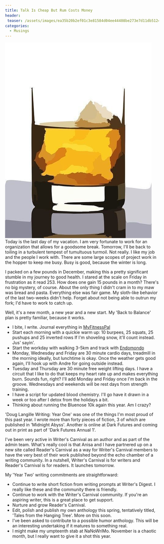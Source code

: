 ```yaml
---
title: Talk Is Cheap But Rum Costs Money
header:
 teaser: /assets/images/ea35b20b2ef01c3e81584d04ee44408be273e7d11db5124096f3_640_rum.jpg
categories:
  - Musings
---
```

<img src="/assets/images/ea35b20b2ef01c3e81584d04ee44408be273e7d11db5124096f3_640_rum.jpg">Today is the last day of my vacation. I am very fortunate to work for an organization that allows for a goodsome break. Tomorrow, I'll be back to toiling in a turbulent tempest of tumultuous turmoil. Not really. I like my job and the people I work with. There are some large scopes of project work in the hopper to keep me busy. Busy is good, because the winter is long.

I packed on a few pounds in December, making this a pretty significant stumble in my journey to good health. I stared at the scale on Friday in frustration as it read 253. How does one gain 15 pounds in a month? There's no big mystery, of course. About the only thing I didn't cram in to my maw was bread and pasta. Everything else was fair game. My sloth-like behavior of the last two-weeks didn't help. Forget about not being able to outrun my fork; I'd have to work to catch up.

Well, it's a new month, a new year and a new start. My 'Back to Balance' plan is pretty familiar, because it works.

<ul>
  <li>I bite, I write. Journal everything in <a href="http://www.myfitnesspal.com/realdouglangille">MyFitnessPal</a></li>
  <li>Start each morning with a quickie warm up:  
 10 burpees, 25 squats, 25 pushups and 25 inverted rows  
 If I'm shoveling snow, it'll count instead. Jus' sayin'.</li>
  <li>Start the workday with walking 3-5km and track with <a href="http://www.endomondo.com/profile/6371883">Endomondo</a></li>
  <li>Monday, Wednesday and Friday are 30 minute cardio days, treadmill in the morning ideally, but lunchtime is okay. Once the weather gets good again, I'll hook up with Andre for going outside instead.</li>
  <li>Tuesday and Thursday are 30 minute free weight lifting days. I have a circuit that I like to do that keeps my heart rate up and makes everything burn. Sounds fun, right? I'll add Monday and Friday once I'm back in the groove. Wednesdays and weekends will be rest days from strength training.</li>
  <li>I have a script for updated blood chemistry. I'll go have it drawn in a week or too after I detox from the holidays a bit.</li>
  <li>Thinking about running the Bluenose 10k again this year. Am I crazy?</li>
</ul>

'Doug Langille Writing: Year One' was one of the things I'm most proud of this past year. I wrote more than forty pieces of fiction, 3 of which are published in 'Midnight Abyss'. Another is online at Dark Futures and coming out in print as part of 'Dark Futures Annual 1'.

I've been very active in Writer's Carnival as an author and as part of the admin team. What's really cool is that Anisa and I have partnered up on a new site called Reader's Carnival as a way for Writer's Carnival members to have the very best of their work published beyond the echo chamber of a writing community. In a nutshell, Writer's Carnival is for writers and Reader's Carnival is for readers. It launches tomorrow.

My 'Year Two' writing commitments are straightforward:

<ul>
  <li>Continue to write short fiction from writing prompts at Writer's Digest. I really like these and the community there is friendly.</li>
  <li>Continue to work with the Writer's Carnival community. If you're an aspiring writer, this is a great place to get support.</li>
  <li>Nurture and grow Reader's Carnival.</li>
  <li>Edit, polish and publish my own anthology this spring, tentatively titled, 'Tales from the Hanging Tree'. More on this soon.</li>
  <li>I've been asked to contribute to a possible humor anthology. This will be an interesting undertaking if it matures to something real.</li>
  <li>I might make my umpteenth stab at NaNoWriMo. November is a chaotic month, but I really want to give it a shot this year.</li>
</ul>